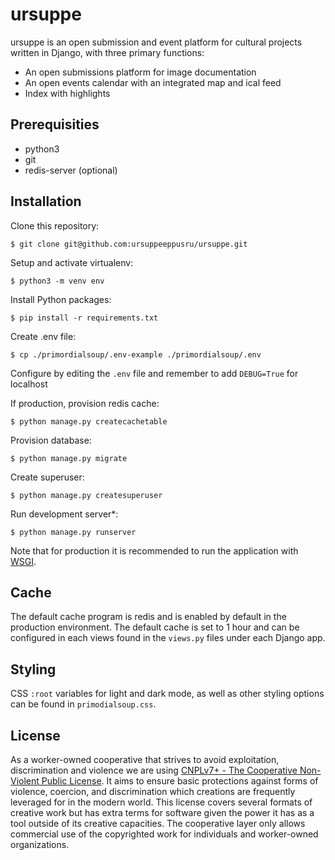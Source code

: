 # ursuppe

 ursuppe is an open submission and event platform for cultural projects written in Django, with three primary functions:
 - An open submissions platform for image documentation
 - An open events calendar with an integrated map and ical feed
 - Index with highlights
 
## Prerequisities

- python3
- git
- redis-server (optional)

## Installation

Clone this repository:

`$ git clone git@github.com:ursuppeeppusru/ursuppe.git`

Setup and activate virtualenv:

`$ python3 -m venv env`

Install Python packages:

`$ pip install -r requirements.txt`

Create .env file:

`$ cp ./primordialsoup/.env-example ./primordialsoup/.env`

Configure by editing the `.env` file and remember to add `DEBUG=True` for localhost

If production, provision redis cache:

`$ python manage.py createcachetable`

Provision database:

`$ python manage.py migrate`

Create superuser:

`$ python manage.py createsuperuser`

Run development server*:

`$ python manage.py runserver`

Note that for production it is recommended to run the application with [WSGI](https://docs.djangoproject.com/en/5.0/howto/deployment/wsgi/).

## Cache

The default cache program is redis and is enabled by default in the production environment. The default cache is set to 1 hour and can be configured in each views found in the `views.py` files under each Django app.

## Styling

CSS `:root` variables for light and dark mode, as well as other styling options can be found in `primodialsoup.css`.  
  
## License

As a worker-owned cooperative that strives to avoid exploitation, discrimination and violence we are using [CNPLv7+ - The Cooperative Non-Violent Public License](https://github.com/ursuppeeppusru/ursuppe/blob/development/LICENSE). It aims to ensure basic protections against forms of violence, coercion, and discrimination which creations are frequently leveraged for in the modern world. This license covers several formats of creative work but has extra terms for software given the power it has as a tool outside of its creative capacities. The cooperative layer only allows commercial use of the copyrighted work for individuals and worker-owned organizations. 
